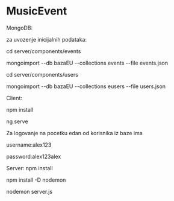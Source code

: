 # MusicEvent
MongoDB:

za uvozenje inicijalnih podataka:

cd server/components/events

mongoimport --db bazaEU --collections events --file events.json



cd server/components/users

mongoimport --db bazaEU --collections eusers --file users.json


Client:

npm install

ng serve

Za logovanje na pocetku edan od korisnika iz baze ima 

username:alex123

password:alex123alex


Server:
npm install 

npm install -D nodemon

nodemon server.js


